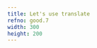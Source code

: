 ```yaml
---
title: Let's use translate
refno: good.7
width: 300
height: 200
---
```


<script>
var theta = 0;
function setup() {
  canvas = createCanvas(300, 200);
  rectMode(RADIUS)
}

function draw() {
  background(200);
  translate(width/2,height/2)
  rotate(theta)
  rect(0, 0, 10, 15);
  theta+=.01;
}
</script>
